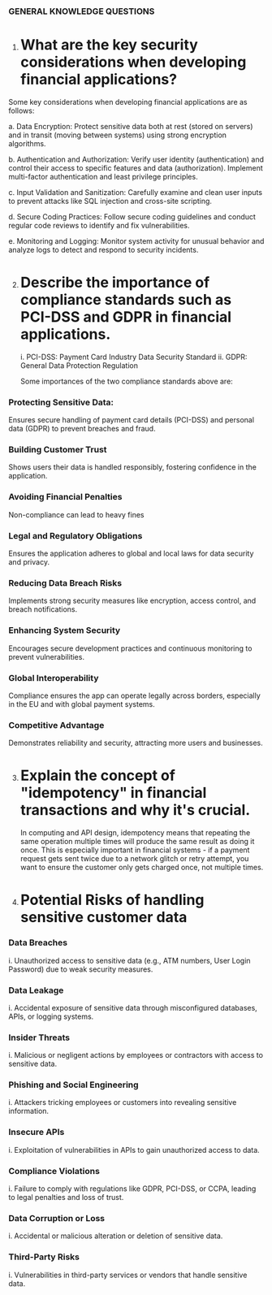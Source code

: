 ### GENERAL KNOWLEDGE QUESTIONS

1. # What are the key security considerations when developing financial applications?

Some key considerations when developing financial applications are as follows:

a. Data Encryption: Protect sensitive data both at rest (stored on servers) and in transit (moving between systems) using strong encryption algorithms.

b. Authentication and Authorization: Verify user identity (authentication) and control their access to specific features and data (authorization). Implement multi-factor authentication and least privilege principles.

c. Input Validation and Sanitization: Carefully examine and clean user inputs to prevent attacks like SQL injection and cross-site scripting.

d. Secure Coding Practices: Follow secure coding guidelines and conduct regular code reviews to identify and fix vulnerabilities.

e. Monitoring and Logging: Monitor system activity for unusual behavior and analyze logs to detect and respond to security incidents.




2. # Describe the importance of compliance standards such as PCI-DSS and GDPR in financial applications.

   i.  PCI-DSS:	Payment Card Industry Data Security Standard
   ii. GDPR:	General Data Protection Regulation

   Some importances of the two compliance standards above are:

### Protecting Sensitive Data: 
   Ensures secure handling of payment card details (PCI-DSS) and personal data (GDPR) to prevent breaches and fraud.

### Building Customer Trust
   Shows users their data is handled responsibly, fostering confidence in the application.

### Avoiding Financial Penalties
   Non-compliance can lead to heavy fines

### Legal and Regulatory Obligations
   Ensures the application adheres to global and local laws for data security and privacy.

### Reducing Data Breach Risks
   Implements strong security measures like encryption, access control, and breach notifications.

### Enhancing System Security
Encourages secure development practices and continuous monitoring to prevent vulnerabilities.

### Global Interoperability
   Compliance ensures the app can operate legally across borders, especially in the EU and with global payment 
   systems.

### Competitive Advantage
   Demonstrates reliability and security, attracting more users and businesses.




3. # Explain the concept of "idempotency" in financial transactions and why it's crucial.

   In computing and API design, idempotency means that repeating the same operation multiple times will produce the same result as doing it once. This is especially important in financial systems - if a payment request gets sent twice due to a network glitch or retry attempt, you want to ensure the customer only gets charged once, not multiple times.


4. # Potential Risks of handling sensitive customer data

### Data Breaches
   i. Unauthorized access to sensitive data (e.g., ATM numbers, User Login Password) due to weak security measures.
### Data Leakage
   i. Accidental exposure of sensitive data through misconfigured databases, APIs, or logging systems.
### Insider Threats
   i. Malicious or negligent actions by employees or contractors with access to sensitive data.
### Phishing and Social Engineering
   i. Attackers tricking employees or customers into revealing sensitive information.
### Insecure APIs
   i. Exploitation of vulnerabilities in APIs to gain unauthorized access to data.
### Compliance Violations
   i. Failure to comply with regulations like GDPR, PCI-DSS, or CCPA, leading to legal penalties and loss of trust.
### Data Corruption or Loss
   i. Accidental or malicious alteration or deletion of sensitive data.
### Third-Party Risks
   i. Vulnerabilities in third-party services or vendors that handle sensitive data.
